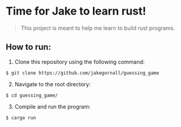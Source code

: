 # Time for Jake to learn rust!

> This project is meant to help me learn to build rust programs.

## How to run:

1. Clone this repository using the following command:
```
$ git clone https://github.com/jakegornall/guessing_game
```
2. Navigate to the root directory:
```
$ cd guessing_game/
```
3. Compile and run the program:
```
$ cargo run
```